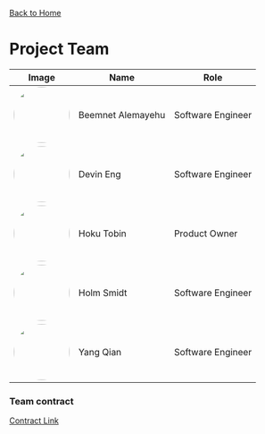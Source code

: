 [Back to Home](./index.md)

<h1 id='project'>Project Team</h1>


| Image                                                                                                                      | Name              | Role              |
|----------------------------------------------------------------------------------------------------------------------------|-------------------|-------------------|
| <img src="https://avatars.githubusercontent.com/u/97714392?s=96&v=4" style="border-radius:50%" width="100" height="auto" > | Beemnet Alemayehu | Software Engineer  |
| <img src="https://avatars.githubusercontent.com/u/89666809?s=96&v=4" style="border-radius:50%" width="100" height="auto">  | Devin Eng         | Software Engineer |
| <img src="https://avatars.githubusercontent.com/u/35468353?s=96&v=4" style="border-radius:50%" width="100" height="auto">  | Hoku Tobin        | Product Owner     |
| <img src="https://avatars.githubusercontent.com/u/5220099?s=96&v=4" style="border-radius:50%" width="100" height="auto">   | Holm Smidt        | Software Engineer |
| <img src="https://avatars.githubusercontent.com/u/46771381?s=96&v=4" style="border-radius:50%" width="100" height="auto">                           | Yang Qian         | Software Engineer |

### Team contract
[Contract Link](https://docs.google.com/document/d/1h5UtweWjmoHZck7WArDCLBgyvddvCbIGD888rXcvB6Y/edit?usp=sharing)
